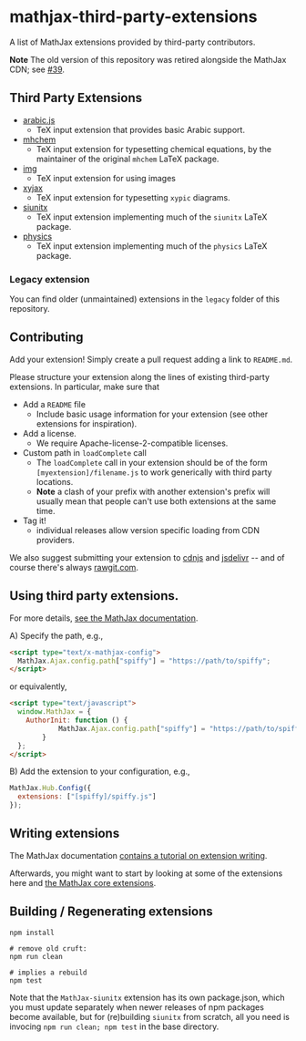 mathjax-third-party-extensions
==============================

A list of MathJax extensions provided by third-party contributors.

**Note** The old version of this repository was retired alongside the MathJax CDN; see [#39](https://github.com/mathjax/MathJax-third-party-extensions/issues/39).

## Third Party Extensions

* [arabic.js](https://github.com/Edraak/arabic-mathjax-dev)
  * TeX input extension that provides basic Arabic support.
* [mhchem](https://github.com/mhchem/MathJax-mhchem)
  * TeX input extension for typesetting chemical equations, by the maintainer of the original `mhchem` LaTeX package.
* [img](https://github.com/pkra/mathjax-img)
  * TeX input extension for using images
* [xyjax](https://github.com/sonoisa/XyJax)
  * TeX input extension for typesetting `xypic` diagrams.
* [siunitx](https://github.com/burnpanck/MathJax-siunitx)
  * TeX input extension implementing much of the `siunitx` LaTeX package.
* [physics](https://github.com/ickc/MathJax-third-party-extensions/tree/gh-pages/physics)
  * TeX input extension implementing much of the `physics` LaTeX package.

### Legacy extension

You can find older (unmaintained) extensions in the `legacy` folder of this repository.

## Contributing

Add your extension! Simply create a pull request adding a link to `README.md`.

Please structure your extension along the lines of existing third-party extensions. In particular, make sure that

* Add a `README` file
  * Include basic usage information for your extension (see other extensions for inspiration).
* Add a license.
  * We require Apache-license-2-compatible licenses.
* Custom path in `loadComplete` call
  * The `loadComplete` call in your extension should be of the form `[myextension]/filename.js` to work generically with third party locations.
  * **Note** a clash of your prefix with another extension's prefix will usually mean that people can't use both extensions at the same time.
* Tag it!
  * individual releases allow version specific loading from CDN providers.

We also suggest submitting your extension to [cdnjs](https://cdnjs.com) and [jsdelivr](https://www.jsdelivr.com) -- and of course there's always [rawgit.com](https://rawgit.com).

## Using third party extensions.

For more details, [see the MathJax documentation](http://docs.mathjax.org/en/latest/options/ThirdParty.html#custom-extension-path-configuration).

A) Specify the path, e.g.,

```html
<script type="text/x-mathjax-config">
  MathJax.Ajax.config.path["spiffy"] = "https://path/to/spiffy";
</script>
```

or equivalently,

```html
<script type="text/javascript">
  window.MathJax = {
    AuthorInit: function () {
            MathJax.Ajax.config.path["spiffy"] = "https://path/to/spiffy";
        }
  };
</script>
```

B) Add the extension to your configuration, e.g.,

```js
MathJax.Hub.Config({
  extensions: ["[spiffy]/spiffy.js"]
});
```

## Writing extensions

The MathJax documentation [contains a tutorial on extension writing](http://docs.mathjax.org/en/latest/advanced/extension-writing.html).

Afterwards, you might want to start by looking at some of the extensions here and [the MathJax core extensions](http://github.com/mathjax/MathJax/tree/master/unpacked/extensions).

## Building / Regenerating extensions

```
npm install

# remove old cruft:
npm run clean

# implies a rebuild
npm test
```

Note that the `MathJax-siunitx` extension has its own package.json, which you must update separately when newer releases of npm packages become available, but for (re)building `siunitx` from scratch, all you need is invocing `npm run clean; npm test` in the base directory.
 